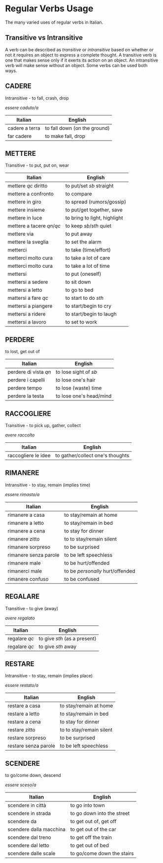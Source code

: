 # Regular Verbs Usage

The many varied uses of regular verbs in Italian.

## Transitive vs Intransitive

A verb can be described as _transitive_ or _intransitive_ based on whether or not it requires an object to express a complete thought. A transitive verb is one that makes sense only if it exerts its action on an object. An intransitive verb will make sense without an object. Some verbs can be used both ways.

## CADERE

Intransitive - to fall, crash, drop

_essere caduto/a_

| Italian        | English                      |
|----------------|------------------------------|
| cadere a terra | to fall down (on the ground) |
| far cadere     | to make fall, drop           |

## METTERE

Transitive - to put, put on, wear

| Italian                    | English                      |
|----------------------------|------------------------------|
| mettere _qc_ diritto       | to put/set _sb_ straight     |
| mettere a confronto        | to compare                   |
| mettere in giro            | to spread (rumors/gossip)    |
| mettere insieme            | to put/get together, save    |
| mettere in luce            | to bring to light, highlight |
| mettere a tacere _qn_/_qc_ | to keep _sb_/_sth_ quiet     |
| mettere via                | to put away                  |
| mettere la sveglia         | to set the alarm             |
| metterci                   | to take (time/effort)        |
| metterci molto cura        | to take a lot of care        |
| metterci molto cura        | to take a lot of time        |
| mettersi                   | to put (oneself)             |
| mettersi a sedere          | to sit down                  |
| mettersi a letto           | to go to bed                 |
| mattersi a fare _qc_       | to start to do _sth_         |
| mettersi a piangere        | to start/begin to cry        |
| mettersi a ridere          | to start/begin to laugh      |
| mettersi a lavoro          | to set to work               |

## PERDERE

to lost, get out of

| Italian               | English                 |
|-----------------------|-------------------------|
| perdere di vista _qn_ | to lose sight of _sb_   |
| perdere i capelli     | to lose one's hair      |
| perdere tempo         | to lose (waste) time    |
| perdere la testa      | to lose one's head/mind |

## RACCOGLIERE

Transitive - to pick up, gather, collect

_avere raccolto_

| Italian             | English                          |
|---------------------|----------------------------------|
| raccogliere le idee | to gather/collect one's thoughts |

## RIMANERE

Intransitive - to stay, remain (implies time)

_essere rimasto/a_

| Italian               | English                          |
|-----------------------|----------------------------------|
| rimanere a casa       | to stay/remain at home           |
| rimanere a letto      | to stay/remain in bed            |
| rimanere a cena       | to stay for dinner               |
| rimanere zitto        | to to stay/remain silent         |
| rimanere sorpreso     | to be surprised                  |
| rimanere senza parole | to be left speechless            |
| rimanere male         | to be hurt/offended              |
| rimanerci male        | to be _personally_ hurt/offended |
| rimanere confuso      | to be confused                   |

## REGALARE

Transitive - to give (away)

_avere regalato_

| Italian       | English                      |
|---------------|------------------------------|
| regalare _qc_ | to give _sth_ (as a present) |
| regalare _qc_ | to give _sth_ away           |

## RESTARE

Intransitive - to stay, remain (implies place)

_essere restato/a_

| Italian              | English                  |
|----------------------|--------------------------|
| restare a casa       | to stay/remain at home   |
| restare a letto      | to stay/remain in bed    |
| restare a cena       | to stay for dinner       |
| restare zitto        | to to stay/remain silent |
| restare sorpreso     | to be surprised          |
| restare senza parole | to be left speechless    |

## SCENDERE

to go/come down, descend

_essere sceso/a_

| Italian                 | English                    |
|-------------------------|----------------------------|
| scendere in città       | to go into town            |
| scendere in strada      | to go down into the street |
| scendere da             | to get out of, get off     |
| scendere dalla macchina | to get out of the car      |
| scendere dal treno      | to get off the train       |
| scendere dal letto      | to get out of bed          |
| scendere dalle scale    | to go/come down the stairs |
